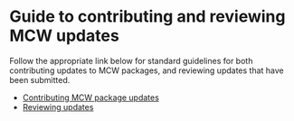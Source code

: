 # Guide to contributing and reviewing MCW updates

Follow the appropriate link below for standard guidelines for both contributing updates to MCW packages, and reviewing updates that have been submitted.

- [Contributing MCW package updates](./contributors.md)
- [Reviewing updates](./reviewers.md)
